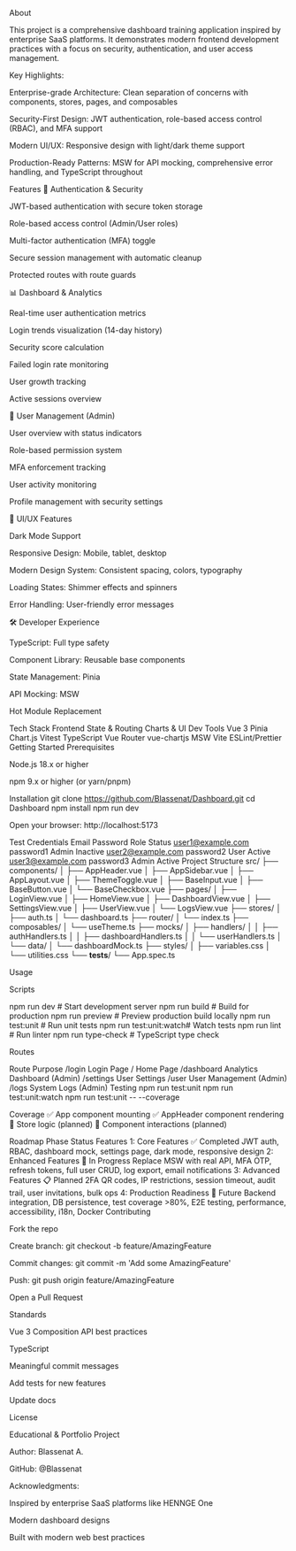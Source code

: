 About

This project is a comprehensive dashboard training application inspired by enterprise SaaS platforms. It demonstrates modern frontend development practices with a focus on security, authentication, and user access management.

Key Highlights:

Enterprise-grade Architecture: Clean separation of concerns with components, stores, pages, and composables

Security-First Design: JWT authentication, role-based access control (RBAC), and MFA support

Modern UI/UX: Responsive design with light/dark theme support

Production-Ready Patterns: MSW for API mocking, comprehensive error handling, and TypeScript throughout

Features
🔐 Authentication & Security

JWT-based authentication with secure token storage

Role-based access control (Admin/User roles)

Multi-factor authentication (MFA) toggle

Secure session management with automatic cleanup

Protected routes with route guards

📊 Dashboard & Analytics

Real-time user authentication metrics

Login trends visualization (14-day history)

Security score calculation

Failed login rate monitoring

User growth tracking

Active sessions overview

👥 User Management (Admin)

User overview with status indicators

Role-based permission system

MFA enforcement tracking

User activity monitoring

Profile management with security settings

🎨 UI/UX Features

Dark Mode Support

Responsive Design: Mobile, tablet, desktop

Modern Design System: Consistent spacing, colors, typography

Loading States: Shimmer effects and spinners

Error Handling: User-friendly error messages

🛠️ Developer Experience

TypeScript: Full type safety

Component Library: Reusable base components

State Management: Pinia

API Mocking: MSW

Hot Module Replacement

Tech Stack
Frontend	State & Routing	Charts & UI	Dev Tools
Vue 3	Pinia	Chart.js	Vitest
TypeScript	Vue Router	vue-chartjs	MSW
Vite			ESLint/Prettier
Getting Started
Prerequisites

Node.js 18.x or higher

npm 9.x or higher (or yarn/pnpm)

Installation
git clone https://github.com/Blassenat/Dashboard.git
cd Dashboard
npm install
npm run dev


Open your browser: http://localhost:5173

Test Credentials
Email	Password	Role	Status
user1@example.com
	password1	Admin	Inactive
user2@example.com
	password2	User	Active
user3@example.com
	password3	Admin	Active
Project Structure
src/
├── components/
│   ├── AppHeader.vue
│   ├── AppSidebar.vue
│   ├── AppLayout.vue
│   ├── ThemeToggle.vue
│   ├── BaseInput.vue
│   ├── BaseButton.vue
│   └── BaseCheckbox.vue
├── pages/
│   ├── LoginView.vue
│   ├── HomeView.vue
│   ├── DashboardView.vue
│   ├── SettingsView.vue
│   ├── UserView.vue
│   └── LogsView.vue
├── stores/
│   ├── auth.ts
│   └── dashboard.ts
├── router/
│   └── index.ts
├── composables/
│   └── useTheme.ts
├── mocks/
│   ├── handlers/
│   │   ├── authHandlers.ts
│   │   ├── dashboardHandlers.ts
│   │   └── userHandlers.ts
│   └── data/
│       └── dashboardMock.ts
├── styles/
│   ├── variables.css
│   └── utilities.css
└── __tests__/
    └── App.spec.ts

Usage

Scripts

npm run dev            # Start development server
npm run build          # Build for production
npm run preview        # Preview production build locally
npm run test:unit      # Run unit tests
npm run test:unit:watch# Watch tests
npm run lint           # Run linter
npm run type-check     # TypeScript type check


Routes

Route	Purpose
/login	Login Page
/	Home Page
/dashboard	Analytics Dashboard (Admin)
/settings	User Settings
/user	User Management (Admin)
/logs	System Logs (Admin)
Testing
npm run test:unit
npm run test:unit:watch
npm run test:unit -- --coverage


Coverage
✅ App component mounting
✅ AppHeader component rendering
🚧 Store logic (planned)
🚧 Component interactions (planned)

Roadmap
Phase	Status	Features
1: Core Features	✅ Completed	JWT auth, RBAC, dashboard mock, settings page, dark mode, responsive design
2: Enhanced Features	🚧 In Progress	Replace MSW with real API, MFA OTP, refresh tokens, full user CRUD, log export, email notifications
3: Advanced Features	📋 Planned	2FA QR codes, IP restrictions, session timeout, audit trail, user invitations, bulk ops
4: Production Readiness	🎯 Future	Backend integration, DB persistence, test coverage >80%, E2E testing, performance, accessibility, i18n, Docker
Contributing

Fork the repo

Create branch: git checkout -b feature/AmazingFeature

Commit changes: git commit -m 'Add some AmazingFeature'

Push: git push origin feature/AmazingFeature

Open a Pull Request

Standards

Vue 3 Composition API best practices

TypeScript

Meaningful commit messages

Add tests for new features

Update docs

License

Educational & Portfolio Project

Author: Blassenat A.

GitHub: @Blassenat


Acknowledgments:

Inspired by enterprise SaaS platforms like HENNGE One

Modern dashboard designs

Built with modern web best practices